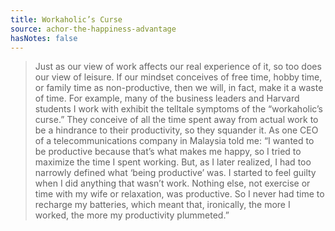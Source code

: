 ```yaml
---
title: Workaholic’s Curse
source: achor-the-happiness-advantage
hasNotes: false
---
```


> Just as our view of work affects our real experience of it, so too does our view of leisure. If our mindset conceives of free time, hobby time, or family time as non-productive, then we will, in fact, make it a waste of time. For example, many of the business leaders and Harvard students I work with exhibit the telltale symptoms of the “workaholic’s curse.” They conceive of all the time spent away from actual work to be a hindrance to their productivity, so they squander it. As one CEO of a telecommunications company in Malaysia told me: “I wanted to be productive because that’s what makes me happy, so I tried to maximize the time I spent working. But, as I later realized, I had too narrowly defined what ‘being productive’ was. I started to feel guilty when I did anything that wasn’t work. Nothing else, not exercise or time with my wife or relaxation, was productive. So I never had time to recharge my batteries, which meant that, ironically, the more I worked, the more my productivity plummeted.”
